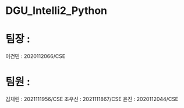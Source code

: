 # DGU_Intelli2_Python

# 팀장 : 
이건민 : 2020112066/CSE
# 팀원 : 
김채린 : 2021111956/CSE
조우신 : 2021111867/CSE
윤진 : 2020112044/CSE
